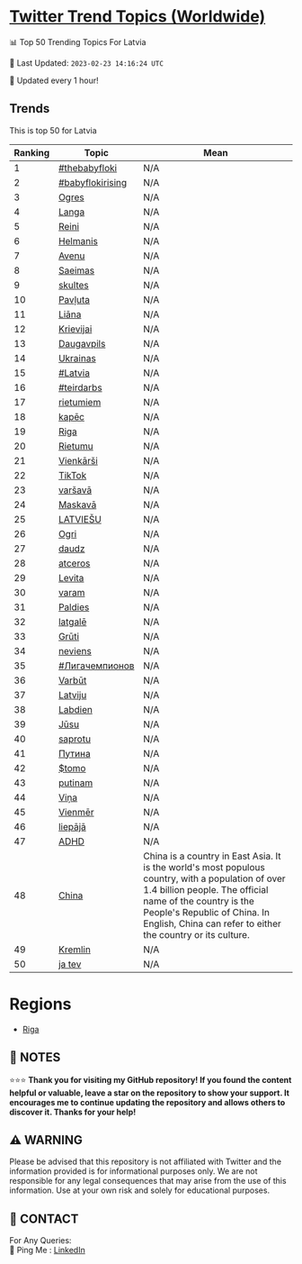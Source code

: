 [Twitter Trend Topics (Worldwide)](https://github.com/ErcinDedeoglu/Twitter-Trend-Topics)
==========


📊 Top 50 Trending Topics For Latvia

📆 Last Updated: `2023-02-23 14:16:24 UTC`

🔧 Updated every 1 hour!


## Trends

This is top 50 for Latvia

| Ranking | Topic | Mean |
| ------- | ------------ | ------------ |
| 1 | [#thebabyfloki](http://twitter.com/search?q=%23thebabyfloki) | N/A |
| 2 | [#babyflokirising](http://twitter.com/search?q=%23babyflokirising) | N/A |
| 3 | [Ogres](http://twitter.com/search?q=Ogres) | N/A |
| 4 | [Langa](http://twitter.com/search?q=Langa) | N/A |
| 5 | [Reini](http://twitter.com/search?q=Reini) | N/A |
| 6 | [Helmanis](http://twitter.com/search?q=Helmanis) | N/A |
| 7 | [Avenu](http://twitter.com/search?q=Avenu) | N/A |
| 8 | [Saeimas](http://twitter.com/search?q=Saeimas) | N/A |
| 9 | [skultes](http://twitter.com/search?q=skultes) | N/A |
| 10 | [Pavļuta](http://twitter.com/search?q=Pav%c4%bcuta) | N/A |
| 11 | [Liāna](http://twitter.com/search?q=Li%c4%81na) | N/A |
| 12 | [Krievijai](http://twitter.com/search?q=Krievijai) | N/A |
| 13 | [Daugavpils](http://twitter.com/search?q=Daugavpils) | N/A |
| 14 | [Ukrainas](http://twitter.com/search?q=Ukrainas) | N/A |
| 15 | [#Latvia](http://twitter.com/search?q=%23Latvia) | N/A |
| 16 | [#teirdarbs](http://twitter.com/search?q=%23teirdarbs) | N/A |
| 17 | [rietumiem](http://twitter.com/search?q=rietumiem) | N/A |
| 18 | [kapēc](http://twitter.com/search?q=kap%c4%93c) | N/A |
| 19 | [Riga](http://twitter.com/search?q=Riga) | N/A |
| 20 | [Rietumu](http://twitter.com/search?q=Rietumu) | N/A |
| 21 | [Vienkārši](http://twitter.com/search?q=Vienk%c4%81r%c5%a1i) | N/A |
| 22 | [TikTok](http://twitter.com/search?q=TikTok) | N/A |
| 23 | [varšavā](http://twitter.com/search?q=var%c5%a1av%c4%81) | N/A |
| 24 | [Maskavā](http://twitter.com/search?q=Maskav%c4%81) | N/A |
| 25 | [LATVIEŠU](http://twitter.com/search?q=LATVIE%c5%a0U) | N/A |
| 26 | [Ogri](http://twitter.com/search?q=Ogri) | N/A |
| 27 | [daudz](http://twitter.com/search?q=daudz) | N/A |
| 28 | [atceros](http://twitter.com/search?q=atceros) | N/A |
| 29 | [Levita](http://twitter.com/search?q=Levita) | N/A |
| 30 | [varam](http://twitter.com/search?q=varam) | N/A |
| 31 | [Paldies](http://twitter.com/search?q=Paldies) | N/A |
| 32 | [latgalē](http://twitter.com/search?q=latgal%c4%93) | N/A |
| 33 | [Grūti](http://twitter.com/search?q=Gr%c5%abti) | N/A |
| 34 | [neviens](http://twitter.com/search?q=neviens) | N/A |
| 35 | [#Лигачемпионов](http://twitter.com/search?q=%23%d0%9b%d0%b8%d0%b3%d0%b0%d1%87%d0%b5%d0%bc%d0%bf%d0%b8%d0%be%d0%bd%d0%be%d0%b2) | N/A |
| 36 | [Varbūt](http://twitter.com/search?q=Varb%c5%abt) | N/A |
| 37 | [Latviju](http://twitter.com/search?q=Latviju) | N/A |
| 38 | [Labdien](http://twitter.com/search?q=Labdien) | N/A |
| 39 | [Jūsu](http://twitter.com/search?q=J%c5%absu) | N/A |
| 40 | [saprotu](http://twitter.com/search?q=saprotu) | N/A |
| 41 | [Путина](http://twitter.com/search?q=%d0%9f%d1%83%d1%82%d0%b8%d0%bd%d0%b0) | N/A |
| 42 | [$tomo](http://twitter.com/search?q=%24tomo) | N/A |
| 43 | [putinam](http://twitter.com/search?q=putinam) | N/A |
| 44 | [Viņa](http://twitter.com/search?q=Vi%c5%86a) | N/A |
| 45 | [Vienmēr](http://twitter.com/search?q=Vienm%c4%93r) | N/A |
| 46 | [liepājā](http://twitter.com/search?q=liep%c4%81j%c4%81) | N/A |
| 47 | [ADHD](http://twitter.com/search?q=ADHD) | N/A |
| 48 | [China](http://twitter.com/search?q=China) | China is a country in East Asia. It is the world's most populous country, with a population of over 1.4 billion people. The official name of the country is the People's Republic of China. In English, China can refer to either the country or its culture. |
| 49 | [Kremlin](http://twitter.com/search?q=Kremlin) | N/A |
| 50 | [ja tev](http://twitter.com/search?q=ja+tev) | N/A |



# Regions

* [Riga](</Latvia/Riga.md>)



## 📝 NOTES

⭐⭐⭐ **Thank you for visiting my GitHub repository! If you found the content helpful or valuable, leave a star on the repository to show your support. It encourages me to continue updating the repository and allows others to discover it. Thanks for your help!**


## ⚠️ WARNING

Please be advised that this repository is not affiliated with Twitter and the information provided is for informational purposes only. We are not responsible for any legal consequences that may arise from the use of this information. Use at your own risk and solely for educational purposes.


## 📨 CONTACT

 For Any Queries:  
            🏓 Ping Me : [LinkedIn](https://www.linkedin.com/in/ercindedeoglu/)
